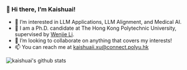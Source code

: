 ### 👋 Hi there, I’m Kaishuai!

- 👀 I’m interested in LLM Applications, LLM Alignment, and Medical AI.
- 🌱 I am a Ph.D. candidate at The Hong Kong Polytechnic University, supervised by [Wenjie Li](https://www4.comp.polyu.edu.hk/~cswjli/).
- 👯 I’m looking to collaborate on anything that covers my interests!
- 📫 You can reach me at [kaishuaii.xu@connect.polyu.hk](kaishuaii.xu@connect.polyu.hk)

<!---
[![Paras's github stats](https://github-readme-stats.vercel.app/api?username=kaishxu&show_icons=true&theme=radical)](https://github.com/anuraghazra/github-readme-stats)
--->
![kaishuai's github stats](https://github-readme-stats.vercel.app/api?username=kaishxu&show_icons=true&icon_color=fff&bg_color=30,e96443,904e95&title_color=fff&text_color=fff)  
<!---
![](https://komarev.com/ghpvc/?username=kaishxu&color=blue)
--->
<!---
kaishxu/kaishxu is a ✨ special ✨ repository because its `README.md` (this file) appears on your GitHub profile.
You can click the Preview link to take a look at your changes.
--->
